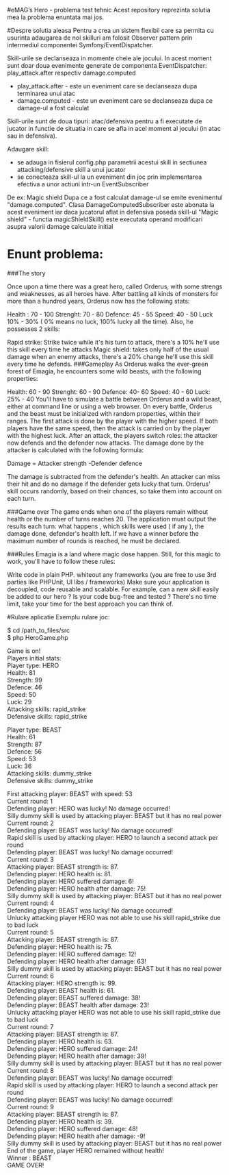 #eMAG’s Hero - problema test tehnic
Acest repository reprezinta solutia mea la problema enuntata mai jos. 

#Despre solutia aleasa
Pentru a crea un sistem flexibil care sa permita cu usurinta adaugarea de noi skilluri am folosit Observer pattern prin
intermediul componentei Symfony/EventDispatcher.

Skill-urile se declanseaza in momente cheie ale jocului. In acest moment sunt doar doua evenimente generate de componenta
EventDispatcher:  play_attack.after respectiv damage.computed
- play_attack.after  - este un eveniment care se declanseaza dupa terminarea unui atac
- damage.computed  - este un eveniment care se declanseaza dupa ce damage-ul a fost calculat


Skill-urile sunt de doua tipuri: atac/defensiva pentru a fi executate de jucator in functie de situatia in care se afla
in acel moment al jocului (in atac sau in defensiva).

Adaugare skill:
- se adauga in fisierul config.php parametrii acestui skill in sectiunea attacking/defensive skill a unui jucator
- se conecteaza skill-ul la un eveniment din joc prin implementarea efectiva a unor actiuni intr-un EventSubscriber

De ex: Magic shield
Dupa ce a fost calculat damage-ul se emite evenimentul "damage.computed".
Clasa DamageComputedSubscriber este abonata la acest eveniment iar daca jucatorul aflat in defensiva poseda skill-ul
"Magic shield" - functia magicShieldSkill() este executata operand modificari asupra valorii damage calculate initial


# Enunt problema:
###The story

Once upon a time there was a great hero, called Orderus, with some strengs and weaknesses, as all heroes have.
After battling all kinds of monsters for more than a hundred years, Orderus now has the following stats:

Health : 70 - 100
Strenght: 70 - 80
Defence: 45 - 55
Speed: 40 - 50
Luck 10% - 30% ( 0% means no luck, 100% lucky all the time).
Also, he possesses 2 skills:

Rapid strike: Strike twice while it's his turn to attack, there's a 10% he'll use this skill every time he attacks
Magic shield: takes only half of the usual damage when an enemy attacks, there's a 20% change he'll use this skill every time he defends.
###Gameplay
As Orderus walks the ever-green forest of Emagia, he encounters some wild beasts, with the following properties:

Health: 60 - 90
Strenght: 60 - 90
Defence: 40- 60
Speed: 40 - 60
Luck: 25% - 40
You'll have to simulate a battle between Orderus and a wild beast, either at command line or using a web browser. On every battle, Orderus and the beast must be initialized with random properties, within their ranges.
The first attack is done by the player with the higher speed. If both players have the same speed, then the attack is carried on by the player with the highest luck. After an attack, the players switch roles: the attacker now defends and the defender now attacks.
The damage done by the attacker is calculated with the following formula:

Damage = Attacker strength -Defender defence

The damage is subtracted from the defender's health. An attacker can miss their hit and do no damage if the defender gets lucky that turn.
Orderus' skill occurs randomly, based on their chances, so take them into account on each turn.

###Game over
The game ends when one of the players remain without health or the number of turns reaches 20.
The application must output the results each turn: what happens , which skills were used ( if any ), the damage done, defender's health left.
If we have a winner before the maximum number of rounds is reached, he must be declared.

###Rules
Emagia is a land where magic dose happen. Still, for this magic to work, you'll have to follow these rules:

Write code in plain PHP. whiteout any frameworks (you are free to use 3rd parties like PHPUnit, UI libs / frameworks)
Make sure your application is decoupled, code reusable and scalable. For example, can a new skill easily be added to our hero ?
Is your code bug-free and tested ?
There's no time limit, take your time for the best approach you can think of.


#Rulare aplicatie
Exemplu rulare joc:  

$ cd /path_to_files/src  
$ php HeroGame.php  

 Game is on!  
 Players initial stats:  
 Player type: HERO  
Health:      81  
Strength:    99  
Defence:     46  
Speed:       50  
Luck:        29  
Attacking skills:  rapid_strike  
Defensive skills:  rapid_strike  

 Player type: BEAST  
Health:      61  
Strength:    87  
Defence:     56  
Speed:       53  
Luck:        36  
Attacking skills:  dummy_strike  
Defensive skills:  dummy_strike  

 First attacking player: BEAST with speed: 53  
 Current round: 1  
 Defending player: HERO was lucky! No damage occurred!  
 Silly dummy skill is used by attacking player: BEAST but it has no real power  
 Current round: 2  
 Defending player: BEAST was lucky! No damage occurred!  
 Rapid skill is used by attacking player: HERO to launch a second attack per round  
 Defending player: BEAST was lucky! No damage occurred!  
 Current round: 3  
 Attacking player: BEAST strength is: 87.  
 Defending player: HERO health is: 81.  
 Defending player: HERO suffered damage: 6!  
 Defending player: HERO health after damage: 75!  
 Silly dummy skill is used by attacking player: BEAST but it has no real power  
 Current round: 4  
 Defending player: BEAST was lucky! No damage occurred!  
 Unlucky attacking player HERO was not able to use his skill rapid_strike due to bad luck  
 Current round: 5  
 Attacking player: BEAST strength is: 87.  
 Defending player: HERO health is: 75.  
 Defending player: HERO suffered damage: 12!  
 Defending player: HERO health after damage: 63!  
 Silly dummy skill is used by attacking player: BEAST but it has no real power   
 Current round: 6   
 Attacking player: HERO strength is: 99.   
 Defending player: BEAST health is: 61.   
 Defending player: BEAST suffered damage: 38!  
 Defending player: BEAST health after damage: 23!  
 Unlucky attacking player HERO was not able to use his skill rapid_strike due to bad luck  
 Current round: 7  
 Attacking player: BEAST strength is: 87.  
 Defending player: HERO health is: 63.  
 Defending player: HERO suffered damage: 24!   
 Defending player: HERO health after damage: 39!  
 Silly dummy skill is used by attacking player: BEAST but it has no real power   
 Current round: 8   
 Defending player: BEAST was lucky! No damage occurred!   
 Rapid skill is used by attacking player: HERO to launch a second attack per round  
 Defending player: BEAST was lucky! No damage occurred!  
 Current round: 9  
 Attacking player: BEAST strength is: 87.  
 Defending player: HERO health is: 39.  
 Defending player: HERO suffered damage: 48!  
 Defending player: HERO health after damage: -9!  
 Silly dummy skill is used by attacking player: BEAST but it has no real power  
 End of the game, player HERO remained without health!  
 Winner : BEAST  
 GAME OVER!  
